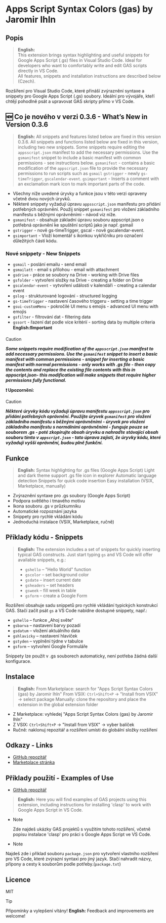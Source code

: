 # Apps Script Syntax Colors (gas) by Jaromir Ihln

## Popis

> **English:**  
> This extension brings syntax highlighting and useful snippets for Google Apps Script (.gs) files in Visual Studio Code. Ideal for developers who want to comfortably write and edit GAS scripts directly in VS Code.  
> All features, snippets and installation instructions are described below (Czech).

 Rozšíření pro Visual Studio Code, které přináší zvýraznění syntaxe a snippety pro Google Apps Script (.gs) soubory. Ideální pro vývojáře, kteří chtějí pohodlně psát a upravovat GAS skripty přímo v VS Code.

## 🆕 Co je nového v verzi 0.3.6 - What’s New in Version 0.3.6

> **English:**
> All snippets and features listed below are fixed in this version 0.3.6.
> All snippets and functions listed below are fixed in this version, including two new snippets.
> Some snippets require editing the `appsscript.json` manifest to add the necessary permissions. Use the `gsmanifest` snippet to include a basic manifest with common permissions - see instructions below.
> `gsmanifest` - contains a basic modification of the `appscript.json` file to provide the necessary permissions to run scripts such as `gsmail`
> `gstrigger` - newly `gs-timeTrigger`, `gscalendar-event`.
> `gsimportant` - Inserts a comment with an exclamation mark icon to mark important parts of the code.

- Všechny níže uvedené úryvky a funkce jsou v této verzi opraveny včetně dvou nových úryvků.
- Některé snippety vyžadují úpravu `appsscript.json` manifestu pro přidání potřebných oprávnění. Použij snippet `gsmanifest` pro vložení základního manifestu s běžnými oprávněními  - návod viz níže.
- `gsmanifest` - obsahuje základní úpravu souboru appscript.json o potřebná oprávnění ke spuštění scriptů jako je např. gsmail
- `gstrigger` - nově gs-timeTrigger, gscal - nově gscalendar-event.
- `gsimportant` - Vloží komentář s ikonkou vykřičníku pro označení důležitých částí kódu.

### Nové snippety - New Snippets

- `gsmail` - poslání emailu - send email
- `gsmailatt` - email s přílohou - email with attachment
- `gsdrive` - práce se soubory na Drive - working with Drive files
- `gsfolder` - vytvoření složky na Drive - creating a folder on Drive
- `gscalendar-event` - vytvoření události v kalendáři - creating a calendar event
- `gslog` - strukturované logování - structured logging
- `gs-timeTrigger` - nastavení časového triggeru - setting a time trigger
- `gsui-customMenu` - pokročilé UI menu s emojis - advanced UI menu with emojis
- `gsfilter` - filtrování dat - filtering data
- `gssort` - řazení dat podle více kritérií - sorting data by multiple criteria
**English:❗Important**

 > [!CAUTION]
 ***Some snippets require modification of the `appsscript.json` manifest to add necessary permissions. Use the `gsmanifest` snippet to insert a basic manifest with common permissions - snippet for inserting a basic manifest with normal permissions - only works with .gs file - then copy the contents and replace the existing file contents with this in appscript.json- this modification will make snippets that require higher permissions fully functional.***

**❗ Upozornění:**

> [!CAUTION]
***Některé úryvky kódu vyžadují úpravu manifestu `appsscript.json` pro přidání potřebných oprávnění. Použijte úryvek `gsmanifest` pro vložení základního manifestu s běžnými oprávněními - úryvek pro vložení základního manifestu s normálními oprávněními - funguje pouze se souborem .gs - poté zkopírujte obsah úryvku a nahraďte stávající obsah souboru tímto v `appscript.json` - tato úprava zajistí, že úryvky kódu, které vyžadují vyšší oprávnění, budou plně funkční.***

## Funkce

> **English:**
> Syntax highlighting for .gs files (Google Apps Script)
> Light and dark theme support
> .gs file icon in explorer
> Automatic language detection
> Snippets for quick code insertion
> Easy installation (VSIX, Marketplace, manually)

- Zvýraznění syntaxe pro .gs soubory (Google Apps Script)
- Podpora světlého i tmavého motivu
- Ikona souboru .gs v průzkumníku
- Automatické rozpoznání jazyka
- Snippety pro rychlé vkládání kódu
- Jednoduchá instalace (VSIX, Marketplace, ručně)

## Příklady kódu - Snippets

> **English:**
> The extension includes a set of snippets for quickly inserting typical GAS constructs. Just start typing `gs` and VS Code will offer available snippets, e.g.:
>
> - `gshello` – "Hello World" function
> - `gscolor` – set background color
> - `gsdate` – insert current date
> - `gsheaders` – set headers
> - `gsweek` – fill week in table
> - `gsform` – create a Google Form

 Rozšíření obsahuje sadu snippetů pro rychlé vkládání typických konstrukcí GAS. Stačí začít psát `gs` a VS Code nabídne dostupné snippety, např.:

- `gshello` – funkce „Ahoj světe“
- `gsbarva` – nastavení barvy pozadí
- `gsdatum` – vložení aktuálního data
- `gshlavicky` – nastavení hlaviček
- `gstyden` – vyplnění týdne v tabulce
- `gsform` – vytvoření Google Formuláře

 Snippety lze použít v .gs souborech automaticky, není potřeba žádná další konfigurace.

## Instalace

> **English:**
> From Marketplace: search for "Apps Script Syntax Colors (gas) by Jaromir Ihln"
> From VSIX: `Ctrl+Shift+P` → "Install from VSIX" → select package
> Manually: clone the repository and place the extension in the global extension folder

- Z Marketplace: vyhledej "Apps Script Syntax Colors (gas) by Jaromir Ihln"
- Z VSIX: `Ctrl+Shift+P` → "Install from VSIX" → vyber balíček
- Ručně: naklonuj repozitář a rozšíření umísti do globální složky rozšíření

## Odkazy - Links

- [GitHub repozitář](https://github.com/JaromirIhln/gas-code-highlighting)
- [Marketplace stránka](https://marketplace.visualstudio.com/)

## Příklady použití - Examples of Use

- [GitHub repozitář](https://github.com/JaromirIhl/start_g_appscript/)

> **English:**
> Here you will find examples of GAS projects using this extension, including instructions for installing 'clasp' to work with Google Apps Script in VS Code.

- > [!NOTE]
  Zde najdeš ukázky GAS projektů s využitím tohoto rozšíření, včetně popisu instalace 'clasp' pro práci s Google Apps Script ve VS Code.

- > [!NOTE]
Najdeš zde i přiklad souboru `package.json` pro vytvoření vlastního rozšíření pro VS Code, které zvýrazní syntaxi pro jiný jazyk. Stačí nahradit názvy, přípony a cesty k souborům podle potřeby.(`package.txt`)

## Licence

MIT
> [!TIP]
Připomínky a vylepšení vítány!
**English:**
Feedback and improvements are welcome!
